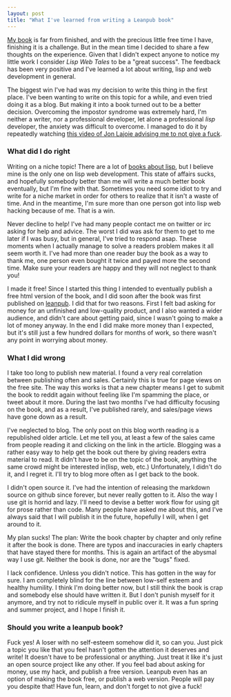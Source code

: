 ```yaml
---
layout: post
title: "What I've learned from writing a Leanpub book"
---
```


[My book](http://lispwebtales.ppenev.com) is far from finished, and with the precious little free time I have, finishing it is a challenge. But in the mean time I decided to share a few thoughts on the experience. Given that I didn't expect anyone to notice my little work I consider *Lisp Web Tales* to be a "great success". The feedback has been very positive and I've learned a lot about writing, lisp and web development in general. 

The biggest win I've had was my decision to write this thing in the first place. I've been wanting to write on this topic for a while, and even tried doing it as a blog. But making it into a book turned out to be a better decision. Overcoming the impostor syndrome was extremely hard, I'm neither a writer, nor a professional developer, let alone a professional *lisp* developer, the anxiety was difficult to overcome. I managed to do it by repeatedly watching [this video of Jon Lajoie advising me to not give a fuck](https://www.youtube.com/watch?v=6wS5xOZ7Rq8). 

### What did I do right

Writing on a niche topic! There are a lot of [books about lisp](http://www.cliki.net/Lisp%20books), but I believe mine is the only one on lisp web development. This state of affairs sucks, and hopefully somebody better than me will write a much better book eventually, but I'm fine with that. Sometimes you need some idiot to try and write for a niche market in order for others to realize that it isn't a waste of time. And in the meantime, I'm sure more than one person got into lisp web hacking because of me. That is a win. 

Never decline to help! I've had many people contact me on twitter or irc asking for help and advice. The worst I did was ask for them to get to me later if I was busy, but in general, I've tried to respond asap. These moments when I actually manage to solve a readers problem makes it all seem worth it. I've had more than one reader buy the book as a way to thank me, one person even bought it twice and payed more the second time. Make sure your readers are happy and they will not neglect to thank you! 

I made it free! Since I started this thing I intended to eventually publish a free html version of the book, and I did soon after the book was first published on [leanpub](https://leanpub.com/lispwebtales). I did that for two reasons. First I felt bad asking for money for an unfinished and low-quality product, and I also wanted a wider audience, and didn't care about getting paid, since I wasn't going to make a lot of money anyway. In the end I did make more money than I expected, but it's still just a few hundred dollars for months of work, so there wasn't any point in worrying about money.

### What I did wrong

I take too long to publish new material. I found a very real correlation between publishing often and sales. Certainly this is true for page views on the free site. The way this works is that a new chapter means I get to submit the book to reddit again without feeling like I'm spamming the place, or tweet about it more. During the last two months I've had difficulty focusing on the book, and as a result, I've published rarely, and sales/page views have gone down as a result. 

I've neglected to blog. The only post on this blog worth reading is a republished older article. Let me tell you, at least a few of the sales came from people reading it and clicking on the link in the article. Blogging was a rather easy way to help get the book out there by giving readers extra material to read. It didn't have to be on the topic of the book, anything the same crowd might be interested in(lisp, web, etc.) Unfortunately, I didn't do it, and I regret it. I'll try to blog more often as I get back to the book. 

I didn't open source it. I've had the intention of releasing the markdown source on github since forever, but never really gotten to it. Also the way I use git is horrid and lazy. I'll need to devise a better work flow for using git for prose rather than code. Many people have asked me about this, and I've always said that I will publish it in the future, hopefully I will, when I get around to it.

My plan sucks! The plan: Write the book chapter by chapter and only refine it after the book is done. There are typos and inaccuracies in early chapters that have stayed there for months. This is again an artifact of the abysmal way I use git. Neither the book is done, nor are the "bugs" fixed. 

I lack confidence. Unless you didn't notice. This has gotten in the way for sure. I am completely blind for the line between low-self esteem and healthy humility. I think I'm doing better now, but I still think the book is crap and somebody else should have written it. But I don't punish myself for it anymore, and try not to ridicule myself in public over it. It was a fun spring and summer project, and I hope I finish it.

### Should you write a leanpub book?

Fuck yes! A loser with no self-esteem somehow did it, so can you. Just pick a topic you like that you feel hasn't gotten the attention it deserves and write! It doesn't have to be professional or anything. Just treat it like it's just an open source project like any other. If you feel bad about asking for money, use my hack, and publish a free version. Leanpub even has an option of making the book free, or publish a web version. People will pay you despite that! Have fun, learn, and don't forget to not give a fuck! 